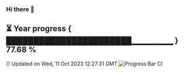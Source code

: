 ### Hi there 👋
⏳ Year progress { ███████████████████████▁▁▁▁▁▁▁ } 77.68 %
---
⏰ Updated on Wed, 11 Oct 2023 12:27:31 GMT
![Progress Bar CI](https://github.com/liununu/liununu/workflows/Progress%20Bar%20CI/badge.svg)
